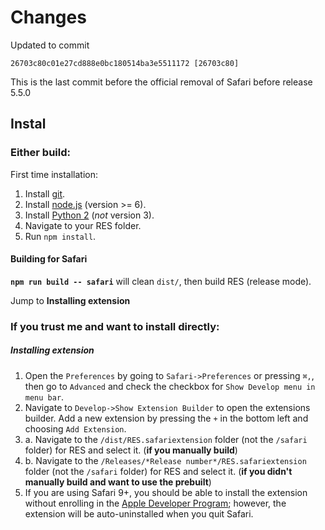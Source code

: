 # Changes

Updated to commit 

`26703c80c01e27cd888e0bc180514ba3e5511172 [26703c80]`

This is the last commit before the official removal of Safari before release 5.5.0

## Instal

### Either build:

First time installation:

1. Install [git](https://git-scm.com/).
1. Install [node.js](https://nodejs.org) (version >= 6).
1. Install [Python 2](https://www.python.org/downloads/) (*not* version 3).
1. Navigate to your RES folder.
1. Run `npm install`.

#### Building for Safari

**`npm run build -- safari`** will clean `dist/`, then build RES (release mode).

Jump to **Installing extension**

### If you trust me and want to install directly:

##### Installing extension
  1. Open the `Preferences` by going to `Safari->Preferences` or pressing `⌘,`, then go to `Advanced` and check the checkbox for `Show Develop menu in menu bar`.
  2. Navigate to `Develop->Show Extension Builder` to open the extensions builder. Add a new extension by pressing the `+` in the bottom left and choosing `Add Extension`.
  3. a. Navigate to the `/dist/RES.safariextension` folder (not the `/safari` folder) for RES and select it. (**if you manually build**)
  3. b.  Navigate to the `/Releases/*Release number*/RES.safariextension` folder (not the `/safari` folder) for RES and select it. (**if you didn't manually build and want to use the prebuilt**)
  4. If you are using Safari 9+, you should be able to install the extension without enrolling in the [Apple Developer Program](https://developer.apple.com/programs/); however, the extension will be auto-uninstalled when you quit Safari.
